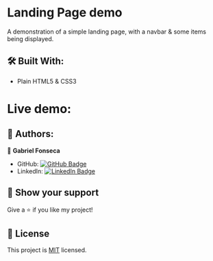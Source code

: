# Landing Page demo
A demonstration of a simple landing page, with a navbar & some items being displayed.

## :hammer_and_wrench: Built With: 
- Plain HTML5 & CSS3

# Live demo:

## :busts_in_silhouette: Authors: 
👤 **Gabriel Fonseca** 
- GitHub: [![GitHub Badge](https://img.shields.io/badge/-Gopxfs-white?logo=GitHub&logoColor=181717&style=plastic)](https://github.com/Gopxfs) 
- LinkedIn: [![LinkedIn Badge](https://img.shields.io/badge/-GabrielFonseca-white?logo=LinkedIn&logoColor=1DA1F2&style=plastic)](https://www.linkedin.com/in/gabriel-fonseca-sales/)  

## :star2: Show your support 
Give a :star: if you like my project! 

## :pencil: License
This project is [MIT](https://github.com/Gopxfs/Landing-Page-demo/blob/main/LICENSE) licensed. 
